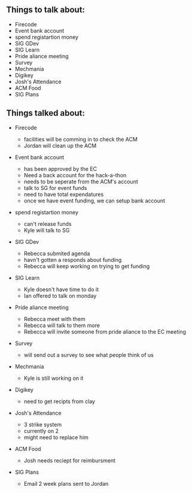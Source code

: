 ﻿Things to talk about:
---------------------

- Firecode
- Event bank account
- spend registartion money
- SIG GDev
- SIG Learn
- Pride aliance meeting
- Survey
- Mechmania
- Digikey
- Josh's Attendance
- ACM Food
- SIG Plans

Things talked about:
--------------------

- Firecode
   - facilities will be comming in to check the ACM
   - Jordan will clean up the ACM

- Event bank account
   - has been approved by the EC
   - Need a back account for the hack-a-thon
   - needs to be seperate from the ACM's account
   - talk to SG for event funds
   - need to have total expendatures
   - once we have event funding, we can setup bank account

- spend registartion money
   - can't release funds
   - Kyle will talk to SG
 
- SIG GDev
   - Rebecca submited agenda
   - havn't gotten a responds about funding
   - Rebecca will keep working on trying to get funding

- SIG Learn
   - Kyle doesn't have time to do it
   - Ian offered to talk on monday

- Pride aliance meeting
   - Rebecca meet with them
   - Rebecca will talk to them more
   - Rebecca will invite someone from pride aliance to the EC meeting

- Survey
   - will send out a survey to see what people think of us

- Mechmania
   - Kyle is still working on it

- Digikey
   - need to get recipts from clay

- Josh's Attendance
   - 3 strike system
   - currently on 2
   - might need to replace him

- ACM Food
   - Josh needs reciept for reimbursment

- SIG Plans
   - Email 2 week plans sent to Jordan
